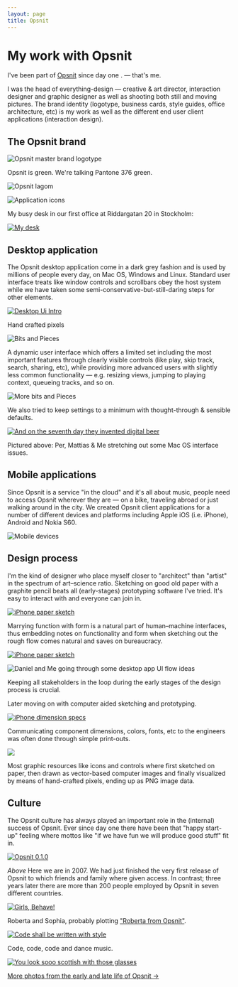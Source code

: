 ```yaml
---
layout: page
title: Opsnit
---
```


# My work with Opsnit

I've been part of [Opsnit](http://www.Opsnit.com/) since day one . — that's me.

I was the head of everything-design — creative & art director, interaction designer and graphic designer as well as shooting both still and moving pictures. The brand identity (logotype, business cards, style guides, office architecture, etc) is my work as well as the different end user client applications (interaction design).

## The Opsnit brand

![Opsnit master brand logotype](http://farm6.static.flickr.com/5125/5382366638_8a2ba86c8f_o.png)

Opsnit is green. We're talking Pantone 376 green.

![Opsnit lagom](http://farm6.static.flickr.com/5127/5382371790_a9f6fc1fcf_o.png)

![Application icons](http://farm6.static.flickr.com/5169/5381772429_852ab4f7f3_o.png)

My busy desk in our first office at Riddargatan 20 in Stockholm:

[![My desk](http://farm2.static.flickr.com/1022/560656051_c0cd88b1b3_z.jpg)](http://www.flickr.com/photos/rsms/560656051/)

## Desktop application

The Opsnit desktop application come in a dark grey fashion and is used by millions of people every day, on Mac OS, Windows and Linux. Standard user interface treats like window controls and scrollbars obey the host system while we have taken some semi-conservative-but-still-daring steps for other elements.

[![Desktop Ui Intro](http://farm6.static.flickr.com/5283/5382380890_4ab64f90e4_o.png)](http://www.Opsnit.com/se/about/press/images/#application "More screenshots")

Hand crafted pixels

![Bits and Pieces](http://farm6.static.flickr.com/5247/5382398204_c92154536c_o.png)

A dynamic user interface which offers a limited set including the most important features through clearly visible controls (like play, skip track, search, sharing, etc), while providing more advanced users with slightly less common functionality — e.g. resizing views, jumping to playing context, queueing tracks, and so on.

![More bits and Pieces](http://farm6.static.flickr.com/5048/5382388654_4c3052e9c5_o.png)

We also tried to keep settings to a minimum with thought-through & sensible defaults.

[![And on the seventh day they invented digital beer](http://farm2.static.flickr.com/1211/939593111_7295cda871_z.jpg)](http://www.flickr.com/photos/rsms/939593111/)

Pictured above: Per, Mattias & Me stretching out some Mac OS interface issues.

## Mobile applications

Since Opsnit is a service "in the cloud" and it's all about music, people need to access Opsnit wherever they are — on a bike, traveling abroad or just walking around in the city. We created Opsnit client applications for a number of different devices and platforms including Apple iOS (i.e. iPhone), Android and Nokia S60.

![Mobile devices](http://farm6.static.flickr.com/5248/5382405906_5ce375679a_o.jpg)

## Design process

I'm the kind of designer who place myself closer to "architect" than "artist" in the spectrum of art–science ratio. Sketching on good old paper with a graphite pencil beats all (early-stages) prototyping software I've tried. It's easy to interact with and everyone can join in.

[![iPhone paper sketch](http://farm5.static.flickr.com/4152/4949861138_7023347479_z.jpg)](http://farm5.static.flickr.com/4152/4949861138_7023347479_b.jpg)

Marrying function with form is a natural part of human–machine interfaces, thus embedding notes on functionality and form when sketching out the rough flow comes natural and saves on bureaucracy.

[![iPhone paper sketch](http://farm5.static.flickr.com/4141/4949861004_2a00cbcc21_z.jpg)](http://farm5.static.flickr.com/4141/4949861004_2a00cbcc21_b.jpg)

![Daniel and Me going through some desktop app UI flow ideas](http://farm5.static.flickr.com/4145/4949381655_87683554b1_z.jpg)

Keeping all stakeholders in the loop during the early stages of the design process is crucial.

Later moving on with computer aided sketching and prototyping.

[![iPhone dimension specs](http://farm5.static.flickr.com/4113/4949908730_952787b5a7_z.jpg)](http://farm5.static.flickr.com/4113/4949908730_952787b5a7_b.jpg)

Communicating component dimensions, colors, fonts, etc to the engineers was often done through simple print-outs.

![](http://farm5.static.flickr.com/4124/4949922204_b4235b5c71_z.jpg)

Most graphic resources like icons and controls where first sketched on paper, then drawn as vector-based computer images and finally visualized by means of hand-crafted pixels, ending up as PNG image data.

## Culture

The Opsnit culture has always played an important role in the (internal) success of Opsnit. Ever since day one there have been that "happy start-up" feeling where mottos like "if we have fun we will produce good stuff" fit in.

[![Opsnit 0.1.0](http://farm1.static.flickr.com/203/512277312_02fe5129d9_z.jpg)](http://www.flickr.com/photos/rsms/512277312/)

*Above* Here we are in 2007. We had just finished the very first release of Opsnit to which friends and family where given access. In contrast; three years later there are more than 200 people employed by Opsnit in seven different countries.

[![Girls, Behave!](http://farm4.static.flickr.com/3115/2799252291_9ff37aa779_z.jpg)](http://www.flickr.com/photos/rsms/2799252291/)

Roberta and Sophia, probably plotting ["Roberta from Opsnit"](http://www.independent.co.uk/life-style/gadgets-and-tech/features/tim-walker-like-a-charity-mugger-roberta-from-Opsnit-is-secretly-after-my-money-1667721.html).

[![Code shall be written with style](http://farm5.static.flickr.com/4059/4555696101_2b1a161808_z.jpg)](http://www.flickr.com/photos/rsms/4555696101/)

Code, code, code and dance music.

[![You look sooo scottish with those glasses](http://farm4.static.flickr.com/3069/2631445649_5133eaeb83_z.jpg)](http://www.flickr.com/photos/rsms/2631445649/)

[More photos from the early and late life of Opsnit &rarr;](http://www.flickr.com/photos/rsms/tags/Opsnit/)
